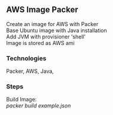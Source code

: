 ## AWS Image Packer 
Create an image for AWS with Packer <br />
Base Ubuntu image with Java installation <br />
Add JVM with provisioner 'shell' <br />
Image is stored as AWS ami <br />


### Technologies
Packer, AWS, Java, 


### Steps
Build Image: <br />
*packer build example.json*


